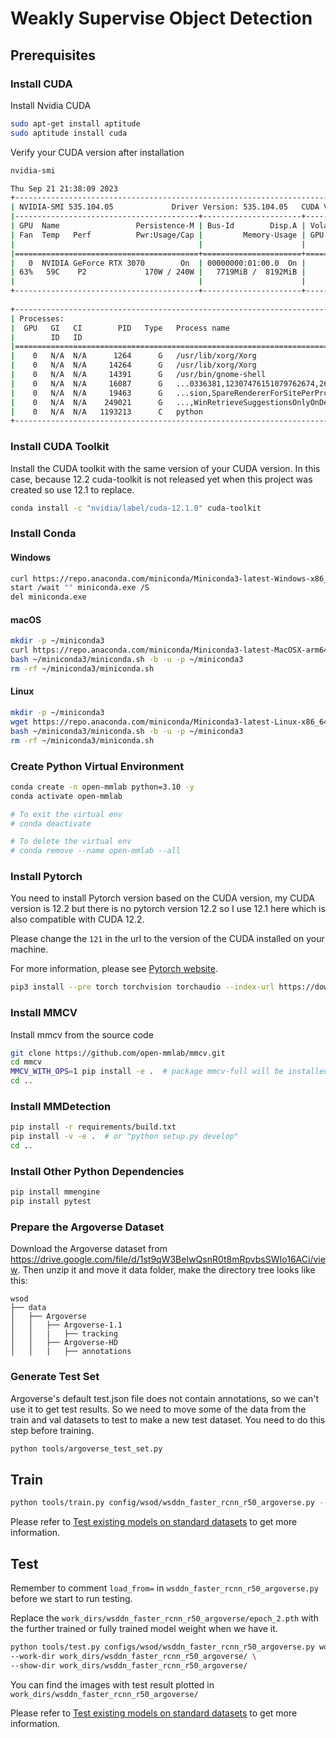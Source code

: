 # Weakly Supervise Object Detection

## Prerequisites

### Install CUDA

Install Nvidia CUDA

```bash
sudo apt-get install aptitude
sudo aptitude install cuda
```

Verify your CUDA version after installation

```bash
nvidia-smi
```

```bash
Thu Sep 21 21:38:09 2023       
+---------------------------------------------------------------------------------------+
| NVIDIA-SMI 535.104.05             Driver Version: 535.104.05   CUDA Version: 12.2     |
|-----------------------------------------+----------------------+----------------------+
| GPU  Name                 Persistence-M | Bus-Id        Disp.A | Volatile Uncorr. ECC |
| Fan  Temp   Perf          Pwr:Usage/Cap |         Memory-Usage | GPU-Util  Compute M. |
|                                         |                      |               MIG M. |
|=========================================+======================+======================|
|   0  NVIDIA GeForce RTX 3070        On  | 00000000:01:00.0  On |                  N/A |
| 63%   59C    P2             170W / 240W |   7719MiB /  8192MiB |     91%      Default |
|                                         |                      |                  N/A |
+-----------------------------------------+----------------------+----------------------+
                                                                                         
+---------------------------------------------------------------------------------------+
| Processes:                                                                            |
|  GPU   GI   CI        PID   Type   Process name                            GPU Memory |
|        ID   ID                                                             Usage      |
|=======================================================================================|
|    0   N/A  N/A      1264      G   /usr/lib/xorg/Xorg                          102MiB |
|    0   N/A  N/A     14264      G   /usr/lib/xorg/Xorg                          896MiB |
|    0   N/A  N/A     14391      G   /usr/bin/gnome-shell                        297MiB |
|    0   N/A  N/A     16087      G   ...0336381,12307476151079762674,262144      326MiB |
|    0   N/A  N/A     19463      G   ...sion,SpareRendererForSitePerProcess      311MiB |
|    0   N/A  N/A    249021      G   ...,WinRetrieveSuggestionsOnlyOnDemand      118MiB |
|    0   N/A  N/A   1193213      C   python                                     5632MiB |
+---------------------------------------------------------------------------------------+
```

### Install CUDA Toolkit

Install the CUDA toolkit with the same version of your CUDA version. In this case, because 12.2 cuda-toolkit is not released yet when this project was created so use 12.1 to replace. 

```bash
conda install -c "nvidia/label/cuda-12.1.0" cuda-toolkit
```

### Install Conda

#### Windows

```bash
curl https://repo.anaconda.com/miniconda/Miniconda3-latest-Windows-x86_64.exe -o miniconda.exe
start /wait "" miniconda.exe /S
del miniconda.exe
```

#### macOS

```bash
mkdir -p ~/miniconda3
curl https://repo.anaconda.com/miniconda/Miniconda3-latest-MacOSX-arm64.sh -o ~/miniconda3/miniconda.sh
bash ~/miniconda3/miniconda.sh -b -u -p ~/miniconda3
rm -rf ~/miniconda3/miniconda.sh
```

#### Linux

```bash
mkdir -p ~/miniconda3
wget https://repo.anaconda.com/miniconda/Miniconda3-latest-Linux-x86_64.sh -O ~/miniconda3/miniconda.sh
bash ~/miniconda3/miniconda.sh -b -u -p ~/miniconda3
rm -rf ~/miniconda3/miniconda.sh
```

### Create Python Virtual Environment

```bash
conda create -n open-mmlab python=3.10 -y
conda activate open-mmlab

# To exit the virtual env
# conda deactivate

# To delete the virtual env
# conda remove --name open-mmlab --all
```

### Install Pytorch

You need to install Pytorch version based on the CUDA version, my CUDA version is 12.2 but there is no pytorch version 12.2 so I use 12.1 here which is also compatible with CUDA 12.2. 

Please change the `121` in the url to the version of the CUDA installed on your machine.

For more information, please see [Pytorch website](https://pytorch.org/get-started/locally/).

```bash
pip3 install --pre torch torchvision torchaudio --index-url https://download.pytorch.org/whl/nightly/cu121
```

### Install MMCV

Install mmcv from the source code

```bash
git clone https://github.com/open-mmlab/mmcv.git
cd mmcv
MMCV_WITH_OPS=1 pip install -e .  # package mmcv-full will be installed after this step
cd ..
```

### Install MMDetection

```bash
pip install -r requirements/build.txt
pip install -v -e .  # or "python setup.py develop"
cd ..
```

### Install Other Python Dependencies

```bash
pip install mmengine
pip install pytest
```

### Prepare the Argoverse Dataset

Download the Argoverse dataset from https://drive.google.com/file/d/1st9qW3BeIwQsnR0t8mRpvbsSWIo16ACi/view. Then unzip it and move it data folder, make the directory tree looks like this:

```
wsod
├── data
│   ├── Argoverse
│   │   ├── Argoverse-1.1
│   │   |   ├── tracking
│   │   ├── Argoverse-HD
│   │   |   ├── annotations
```

### Generate Test Set

Argoverse's default test.json file does not contain annotations, so we can't use it to get test results. So we need to move some of the data from the train and val datasets to test to make a new test dataset. You need to do this step before training.

```bash
python tools/argoverse_test_set.py
```

## Train

```bash
python tools/train.py config/wsod/wsddn_faster_rcnn_r50_argoverse.py --auto-scale-lr
```
Please refer to [Test existing models on standard datasets](./docs/en/user_guides/train.md) to get more information.

## Test

Remember to comment `load_from=` in `wsddn_faster_rcnn_r50_argoverse.py` before we start to run testing.

Replace the `work_dirs/wsddn_faster_rcnn_r50_argoverse/epoch_2.pth` with the further trained or fully trained model weight when we have it.

```bash
python tools/test.py configs/wsod/wsddn_faster_rcnn_r50_argoverse.py work_dirs/wsddn_faster_rcnn_r50_argoverse/epoch_2.pth \
--work-dir work_dirs/wsddn_faster_rcnn_r50_argoverse/ \
--show-dir work_dirs/wsddn_faster_rcnn_r50_argoverse/
```

You can find the images with test result plotted in `work_dirs/wsddn_faster_rcnn_r50_argoverse/`

Please refer to [Test existing models on standard datasets](./docs/en/user_guides/test.md) to get more information.
